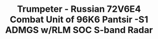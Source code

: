 ---
layout: product
title: "Trumpeter - Russian 72V6E4 Combat Unit of 96K6 Pantsir -S1 ADMGS w/RLM SOC S-band Radar"
price: "10500" 
desc: "N/A"
img_path: "/assets/img/TRU01061.webp"
brand: "N/A"
available: false
special_offer: false
new: false
soon: false
cat: "010000"
subcat: "013400"
subsubcat: "0N/A"
sifra: "TRU01061"
popular: false
spec: false
---